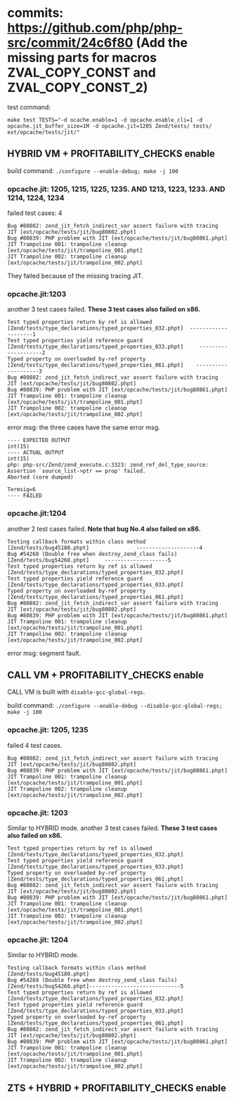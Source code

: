 # commits: https://github.com/php/php-src/commit/24c6f80  (Add the missing parts for macros ZVAL_COPY_CONST and ZVAL_COPY_CONST_2)

test command: 
```
make test TESTS="-d ocache.enable=1 -d opcache.enable_cli=1 -d opcache.jit_buffer_size=1M -d opcache.jit=1205 Zend/tests/ tests/ ext/opcache/tests/jit/"
```

## HYBRID VM + PROFITABILITY_CHECKS enable

build command: `./configure --enable-debug; make -j 100`

### opcache.jit: 1205, 1215, 1225, 1235. AND 1213, 1223, 1233. AND 1214, 1224, 1234

failed test cases: 4
```
Bug #80802: zend_jit_fetch_indirect_var assert failure with tracing JIT [ext/opcache/tests/jit/bug80802.phpt]
Bug #80839: PHP problem with JIT [ext/opcache/tests/jit/bug80861.phpt]
JIT Trampoline 001: trampoline cleanup [ext/opcache/tests/jit/trampoline_001.phpt]
JIT Trampoline 002: trampoline cleanup [ext/opcache/tests/jit/trampoline_002.phpt]
```
They failed because of the missing tracing JIT.

### opcache.jit:1203

another 3 test cases failed. **These 3 test cases also failed on x86.**
```
Test typed properties return by ref is allowed [Zend/tests/type_declarations/typed_properties_032.phpt]  --------------------1
Test typed properties yield reference guard [Zend/tests/type_declarations/typed_properties_033.phpt]     --------------------2
Typed property on overloaded by-ref property [Zend/tests/type_declarations/typed_properties_061.phpt]    --------------------3
Bug #80802: zend_jit_fetch_indirect_var assert failure with tracing JIT [ext/opcache/tests/jit/bug80802.phpt]
Bug #80839: PHP problem with JIT [ext/opcache/tests/jit/bug80861.phpt]
JIT Trampoline 001: trampoline cleanup [ext/opcache/tests/jit/trampoline_001.phpt]
JIT Trampoline 002: trampoline cleanup [ext/opcache/tests/jit/trampoline_002.phpt]
```

error msg: the three cases have the same error msg.
```
---- EXPECTED OUTPUT
int(15)
---- ACTUAL OUTPUT
int(15)
php: php-src/Zend/zend_execute.c:3323: zend_ref_del_type_source: Assertion `source_list->ptr == prop' failed.
Aborted (core dumped)

Termsig=6
---- FAILED
```

### opcache.jit:1204

another 2 test cases failed. **Note that bug No.4 also failed on x86.**
```
Testing callback formats within class method [Zend/tests/bug45180.phpt]               --------------------4
Bug #54268 (Double free when destroy_zend_class fails) [Zend/tests/bug54268.phpt]     --------------------5
Test typed properties return by ref is allowed [Zend/tests/type_declarations/typed_properties_032.phpt]
Test typed properties yield reference guard [Zend/tests/type_declarations/typed_properties_033.phpt]
Typed property on overloaded by-ref property [Zend/tests/type_declarations/typed_properties_061.phpt]
Bug #80802: zend_jit_fetch_indirect_var assert failure with tracing JIT [ext/opcache/tests/jit/bug80802.phpt]
Bug #80839: PHP problem with JIT [ext/opcache/tests/jit/bug80861.phpt]
JIT Trampoline 001: trampoline cleanup [ext/opcache/tests/jit/trampoline_001.phpt]
JIT Trampoline 002: trampoline cleanup [ext/opcache/tests/jit/trampoline_002.phpt]
```

error msg: segment fault.


## CALL VM + PROFITABILITY_CHECKS enable
CALL VM is built with `disable-gcc-global-regs`.

build command: `./configure --enable-debug --disable-gcc-global-regs; make -j 100`

### opcache.jit: 1205, 1235

failed 4 test cases.
```
Bug #80802: zend_jit_fetch_indirect_var assert failure with tracing JIT [ext/opcache/tests/jit/bug80802.phpt]
Bug #80839: PHP problem with JIT [ext/opcache/tests/jit/bug80861.phpt]
JIT Trampoline 001: trampoline cleanup [ext/opcache/tests/jit/trampoline_001.phpt]
JIT Trampoline 002: trampoline cleanup [ext/opcache/tests/jit/trampoline_002.phpt]
```

### opcache.jit: 1203

Similar to HYBRID mode. another 3 test cases failed. **These 3 test cases also failed on x86.**
```
Test typed properties return by ref is allowed [Zend/tests/type_declarations/typed_properties_032.phpt]  
Test typed properties yield reference guard [Zend/tests/type_declarations/typed_properties_033.phpt]     
Typed property on overloaded by-ref property [Zend/tests/type_declarations/typed_properties_061.phpt]    
Bug #80802: zend_jit_fetch_indirect_var assert failure with tracing JIT [ext/opcache/tests/jit/bug80802.phpt]
Bug #80839: PHP problem with JIT [ext/opcache/tests/jit/bug80861.phpt]
JIT Trampoline 001: trampoline cleanup [ext/opcache/tests/jit/trampoline_001.phpt]
JIT Trampoline 002: trampoline cleanup [ext/opcache/tests/jit/trampoline_002.phpt]
```

### opcache.jit: 1204

Similar to HYBRID mode.
```
Testing callback formats within class method [Zend/tests/bug45180.phpt]
Bug #54268 (Double free when destroy_zend_class fails) [Zend/tests/bug54268.phpt]-----------------------------5
Test typed properties return by ref is allowed [Zend/tests/type_declarations/typed_properties_032.phpt]
Test typed properties yield reference guard [Zend/tests/type_declarations/typed_properties_033.phpt]
Typed property on overloaded by-ref property [Zend/tests/type_declarations/typed_properties_061.phpt]
Bug #80802: zend_jit_fetch_indirect_var assert failure with tracing JIT [ext/opcache/tests/jit/bug80802.phpt]
Bug #80839: PHP problem with JIT [ext/opcache/tests/jit/bug80861.phpt]
JIT Trampoline 001: trampoline cleanup [ext/opcache/tests/jit/trampoline_001.phpt]
JIT Trampoline 002: trampoline cleanup [ext/opcache/tests/jit/trampoline_002.phpt]
```


## ZTS + HYBRID + PROFITABILITY_CHECKS enable

